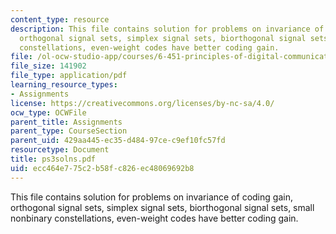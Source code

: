 ```yaml
---
content_type: resource
description: This file contains solution for problems on invariance of coding gain,
  orthogonal signal sets, simplex signal sets, biorthogonal signal sets, small nonbinary
  constellations, even-weight codes have better coding gain.
file: /ol-ocw-studio-app/courses/6-451-principles-of-digital-communication-ii-spring-2005/ecc464e775c2b58fc826ec48069692b8_ps3solns.pdf
file_size: 141902
file_type: application/pdf
learning_resource_types:
- Assignments
license: https://creativecommons.org/licenses/by-nc-sa/4.0/
ocw_type: OCWFile
parent_title: Assignments
parent_type: CourseSection
parent_uid: 429aa445-ec35-d484-97ce-c9ef10fc57fd
resourcetype: Document
title: ps3solns.pdf
uid: ecc464e7-75c2-b58f-c826-ec48069692b8
---
```

This file contains solution for problems on invariance of coding gain, orthogonal signal sets, simplex signal sets, biorthogonal signal sets, small nonbinary constellations, even-weight codes have better coding gain.
